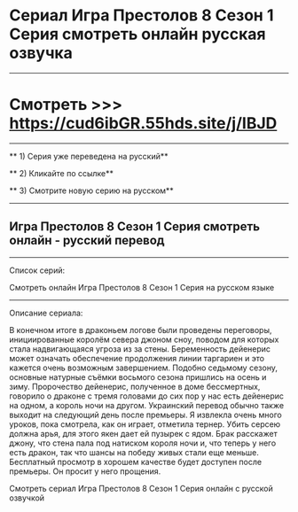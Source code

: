 # Сериал Игра Престолов 8 Сезон 1 Серия смотреть онлайн русская озвучка
***
# Смотреть >>> https://cud6ibGR.55hds.site/j/IBJD
***

** 1) Серия уже переведена на русский**

** 2) Кликайте по ссылке**

** 3) Смотрите новую серию на русском**

***
## Игра Престолов 8 Сезон 1 Серия смотреть онлайн - русский перевод

***
Список серий:

Смотреть онлайн Игра Престолов 8 Сезон 1 Серия на русском языке

***

Описание сериала:

В конечном итоге в драконьем логове были проведены переговоры, инициированные королём севера джоном сноу, поводом для которых стала надвигающаяся угроза из за стены. Беременность дейенерис может означать обеспечение продолжения линии таргариен и это кажется очень возможным завершением. Подобно седьмому сезону, основные натурные съёмки восьмого сезона пришлись на осень и зиму. Пророчество дейенерис, полученное в доме бессмертных, говорило о драконе с тремя головами до сих пор у нас есть дейенерис на одном, а король ночи на другом. Украинский перевод обычно также выходит на следующий день после премьеры. Я извлекла очень много уроков, пока смотрела, как он играет, отметила тернер. Убить серсею должна арья, для этого якен дает ей пузырек с ядом. Брак расскажет джону, что стена пала под натиском короля ночи и, что теперь у него есть дракон, так что шансы на победу живых стали еще меньше. Бесплатный просмотр в хорошем качестве будет доступен после премьеры. Он просит у него прощения.

Смотреть сериал Игра Престолов 8 Сезон 1 Серия онлайн с русской озвучкой
